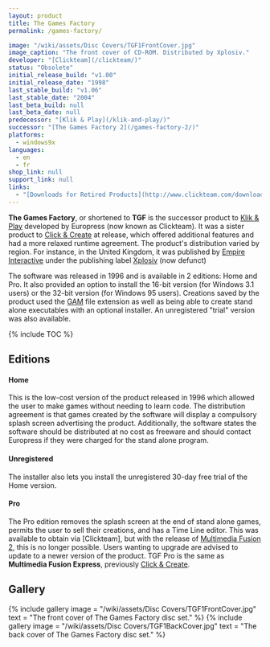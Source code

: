 ```yaml
---
layout: product
title: The Games Factory
permalink: /games-factory/

image: "/wiki/assets/Disc Covers/TGF1FrontCover.jpg"
image_caption: "The front cover of CD-ROM. Distributed by Xplosiv."
developer: "[Clickteam](/clickteam/)"
status: "Obsolete"
initial_release_build: "v1.00"
initial_release_date: "1998"
last_stable_build: "v1.06"
last_stable_date: "2004"
last_beta_build: null
last_beta_date: null
predecessor: "[Klik & Play](/klik-and-play/)"
successor: "[The Games Factory 2](/games-factory-2/)"
platforms:
  - windows9x
languages:
  - en
  - fr
shop_link: null
support_link: null
links:
  - "[Downloads for Retired Products](http://www.clickteam.com/download-centre/retired-products)"
---
```


**The Games Factory**, or shortened to **TGF** is the successor product to [Klik & Play]
developed by Europress (now known as Clickteam). It was a sister product to
[Click & Create] at release, which offered additional features and had a more
relaxed runtime agreement. The product's distribution varied by region.
For instance, in the United Kingdom, it was published by [Empire Interactive](https://en.wikipedia.org/wiki/Empire_Interactive)
under the publishing label [Xplosiv](https://en.wikipedia.org/wiki/Empire_Interactive#Xplosiv) (now defunct)

The software was released in 1996 and is available in 2 editions: Home and Pro.
It also provided an option to install the 16-bit version (for Windows 3.1 users)
or the 32-bit version (for Windows 95 users). Creations saved by the product used
the [GAM] file extension as well as being able to create stand alone executables
with an optional installer. An unregistered "trial" version was also available.

{% include TOC %}

## Editions

#### Home
This is the low-cost version of the product released in 1996 which allowed the
user to make games without needing to learn code. The distribution agreement
is that games created by the software will display a compulsory splash screen
advertising the product. Additionally, the software states the software should
be distributed at no cost as freeware and should contact Europress if they were
charged for the stand alone program.

#### Unregistered
The installer also lets you install the unregistered 30-day free trial of the Home version.

#### Pro
The Pro edition removes the splash screen at the end of stand alone games,
permits the user to sell their creations, and has a Time Line editor.
This was available to obtain via [Clickteam], but with the release of [Multimedia Fusion 2],
this is no longer possible. Users wanting to upgrade are advised to update to a newer
version of the product. TGF Pro is the same as **Multimedia Fusion Express**, previously
[Click & Create].

## Gallery
{% include gallery
    image = "/wiki/assets/Disc Covers/TGF1FrontCover.jpg"
    text = "The front cover of The Games Factory disc set."
%}
{% include gallery
    image = "/wiki/assets/Disc Covers/TGF1BackCover.jpg"
    text = "The back cover of The Games Factory disc set."
%}

[GAM]: /file-extensions/GAM/
[Click & Create]: /click-and-create/
[Klik & Play]: /klik-and-play/
[Multimedia Fusion 2]: /fusion/2.0/
[Clickteam Fusion 2.5]: /fusion/2.5/
